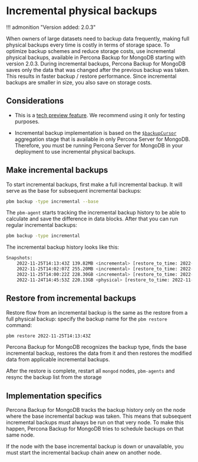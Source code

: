 # Incremental physical backups

!!! admonition "Version added: 2.0.3"

When owners of large datasets need to backup data frequently, making full physical backups every time is costly in terms of storage space. To optimize backup schemes and reduce storage costs, use incremental physical backups, available in Percona Backup for MongoDB starting with version 2.0.3. During incremental backups, Percona Backup for MongoDB saves only the data that was changed after the previous backup was taken. This results in faster backup / restore performance. Since incremental backups are smaller in size, you also save on storage costs.

## Considerations

* This is a [tech preview feature](../reference/glossary.md#technical-preview-feature). We recommend using it only for testing purposes. 

* Incremental backup implementation is based on the [`$backupCursor`](https://docs.percona.com/percona-server-for-mongodb/latest/backup-cursor.html) aggregation stage that is available in only Percona Server for MongoDB. Therefore, you must be running Percona Server for MongoDB in your deployment to use incremental physical backups.

## Make incremental backups

To start incremental backups, first make a full incremental backup. It will serve as the base for subsequent incremental backups:

```bash 
pbm backup -type incremental --base
```

The `pbm-agent` starts tracking the incremental backup history to be able to calculate and save the difference in data blocks. After that you can run regular incremental backups:

```bash
pbm backup -type incremental
```

The incremental backup history looks like this:

```bash 
Snapshots:
    2022-11-25T14:13:43Z 139.82MB <incremental> [restore_to_time: 2022-11-25T14:13:45Z]
    2022-11-25T14:02:07Z 255.20MB <incremental> [restore_to_time: 2022-11-25T14:02:09Z]
    2022-11-25T14:00:22Z 228.30GB <incremental> [restore_to_time: 2022-11-25T14:00:24Z]
    2022-11-24T14:45:53Z 220.13GB <physical> [restore_to_time: 2022-11-24T14:45:55Z]
```

## Restore from incremental backups

Restore flow from an incremental backup is the same as the restore from a full physical backup: specify the backup name for the `pbm restore` command:

```bash
pbm restore 2022-11-25T14:13:43Z
```

Percona Backup for MongoDB recognizes the backup type, finds the base incremental backup, restores the data from it and then restores the modified data from applicable incremental backups.

After the restore is complete, restart all `mongod` nodes, `pbm-agents` and resync the backup list from the storage

## Implementation specifics

Percona Backup for MongoDB tracks the backup history only on the node where the base incremental backup was taken. This means that subsequent incremental backups must always be run on that very node. To make this happen, Percona Backup for MongoDB tries to schedule backups on that same node.

If the node with the base incremental backup is down or unavailable, you must start the incremental backup chain anew on another node.
